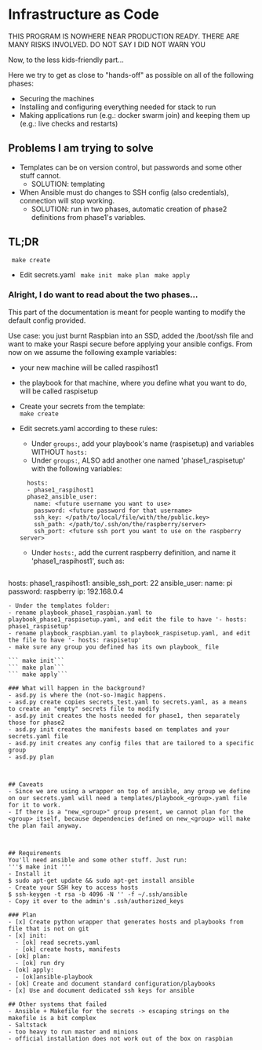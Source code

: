 # Infrastructure as Code

THIS PROGRAM IS NOWHERE NEAR PRODUCTION READY. 
THERE ARE MANY RISKS INVOLVED.
DO NOT SAY I DID NOT WARN YOU

Now, to the less kids-friendly part...

Here we try to get as close to "hands-off" as possible on all of the following phases:  
- Securing the machines  
- Installing and configuring everything needed for stack to run  
- Making applications run (e.g.: docker swarm join) and keeping them up (e.g.: live checks and restarts)  

## Problems I am trying to solve
- Templates can be on version control, but passwords and some other stuff cannot. 
  - SOLUTION: templating  
- When Ansible must do changes to SSH config (also credentials), connection will stop working.  
  - SOLUTION: run in two phases, automatic creation of phase2 definitions from phase1's variables.  

## TL;DR
``` make create``` 
- Edit secrets.yaml
``` make init```
``` make plan```
``` make apply```

### Alright, I do want to read about the two phases...

This part of the documentation is meant for people wanting to modify the default config provided.

Use case: you just burnt Raspbian into an SSD, added the /boot/ssh file and want to make your Raspi secure before applying your ansible configs. 
From now on we assume the following example variables:
- your new machine will be called raspihost1  
- the playbook for that machine, where you define what you want to do, will be called raspisetup  
  
- Create your secrets from the template:  
``` make create ```
- Edit secrets.yaml according to these rules:
  - Under ```groups:```, add your playbook's name (raspisetup) and variables WITHOUT ```hosts:```
  - Under ```groups:```, ALSO add another one named 'phase1_raspisetup' with the following variables:  
  ```
    hosts:
    - phase1_raspihost1
    phase2_ansible_user:
      name: <future username you want to use>
      password: <future password for that username>
      ssh_key: </path/to/local/file/with/the/public.key>
      ssh_path: </path/to/.ssh/on/the/raspberry/server>
      ssh_port: <future ssh port you want to use on the raspberry server>
  ```
  - Under ```hosts:```, add the current raspberry definition, and name it 'phase1_raspihost1', such as:
  ```
hosts:
  phase1_raspihost1:
    ansible_ssh_port: 22
    ansible_user:
      name: pi
      password: raspberry
    ip: 192.168.0.4
  ```
- Under the templates folder:  
  - rename playbook_phase1_raspbian.yaml to playbook_phase1_raspisetup.yaml, and edit the file to have '- hosts: phase1_raspisetup'
  - rename playbook_raspbian.yaml to playbook_raspisetup.yaml, and edit the file to have '- hosts: raspisetup'
  - make sure any group you defined has its own playbook_ file

``` make init```
``` make plan```
``` make apply```

### What will happen in the background?
- asd.py is where the (not-so-)magic happens.
- asd.py create copies secrets_test.yaml to secrets.yaml, as a means to create an "empty" secrets file to modify 
- asd.py init creates the hosts needed for phase1, then separately those for phase2
- asd.py init creates the manifests based on templates and your secrets.yaml file  
- asd.py init creates any config files that are tailored to a specific group
- asd.py plan 



## Caveats
- Since we are using a wrapper on top of ansible, any group we define on our secrets.yaml will need a templates/playbook_<group>.yaml file for it to work.
- If there is a "new_<group>" group present, we cannot plan for the <group> itself, because dependencies defined on new_<group> will make the plan fail anyway.



## Requirements
You'll need ansible and some other stuff. Just run:
'''$ make init '''
- Install it 
$ sudo apt-get update && sudo apt-get install ansible  
- Create your SSH key to access hosts  
$ ssh-keygen -t rsa -b 4096 -N '' -f ~/.ssh/ansible
- Copy it over to the admin's .ssh/authorized_keys

### Plan
- [x] Create python wrapper that generates hosts and playbooks from file that is not on git
  - [x] init:
    - [ok] read secrets.yaml
    - [ok] create hosts, manifests
  - [ok] plan:
    - [ok] run dry 
  - [ok] apply:
    - [ok]ansible-playbook
- [ok] Create and document standard configuration/playbooks
- [x] Use and document dedicated ssh keys for ansible

## Other systems that failed
- Ansible + Makefile for the secrets -> escaping strings on the makefile is a bit complex
- Saltstack 
  - too heavy to run master and minions
  - official installation does not work out of the box on raspbian
